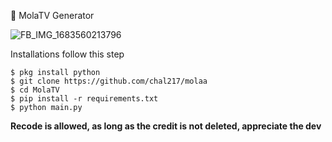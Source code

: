 🤖 MolaTV Generator

![FB_IMG_1683560213796](https://user-images.githubusercontent.com/115182304/236867042-bbb3d7a7-e333-40cf-9a39-fb0339d26ce7.jpg)

Installations follow this step
```
$ pkg install python
$ git clone https://github.com/chal217/molaa
$ cd MolaTV
$ pip install -r requirements.txt
$ python main.py
```

**Recode is allowed, as long as the credit is not deleted, appreciate the dev**
